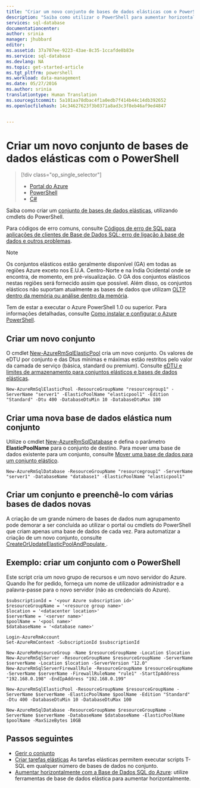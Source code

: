 ```yaml
---
title: "Criar um novo conjunto de bases de dados elásticas com o PowerShell | Microsoft Docs"
description: "Saiba como utilizar o PowerShell para aumentar horizontalmente recursos da Base de Dados SQL do Azure, criando um conjunto de bases de dados elásticas dimensionável para gerir várias bases de dados."
services: sql-database
documentationcenter: 
author: srinia
manager: jhubbard
editor: 
ms.assetid: 37a707ee-9223-43ae-8c35-1ccafde8b83e
ms.service: sql-database
ms.devlang: NA
ms.topic: get-started-article
ms.tgt_pltfrm: powershell
ms.workload: data-management
ms.date: 05/27/2016
ms.author: srinia
translationtype: Human Translation
ms.sourcegitcommit: 5a101aa78dbac4f1a0edb7f414b44c14db392652
ms.openlocfilehash: 14c34627623f3b0371a8ad3c3f8eb46af9ed4847


---
```

# <a name="create-a-new-elastic-database-pool-with-powershell"></a>Criar um novo conjunto de bases de dados elásticas com o PowerShell
> [!div class="op_single_selector"]
> * [Portal do Azure](sql-database-elastic-pool-create-portal.md)
> * [PowerShell](sql-database-elastic-pool-create-powershell.md)
> * [C#](sql-database-elastic-pool-create-csharp.md)
>
>

Saiba como criar um [conjunto de bases de dados elásticas](sql-database-elastic-pool.md), utilizando cmdlets do PowerShell.

Para códigos de erro comuns, consulte [Códigos de erro de SQL para aplicações de clientes de Base de Dados SQL: erro de ligação à base de dados e outros problemas](sql-database-develop-error-messages.md).

> [!NOTE]
> Os conjuntos elásticos estão geralmente disponível (GA) em todas as regiões Azure exceto nos E.U.A. Centro-Norte e na Índia Ocidental onde se encontra, de momento, em pré-visualização.  O GA dos conjuntos elásticos nestas regiões será fornecido assim que possível. Além disso, os conjuntos elásticos não suportam atualmente as bases de dados que utilizam [OLTP dentro da memória ou análise dentro da memória](sql-database-in-memory.md).
>
>

Tem de estar a executar o Azure PowerShell 1.0 ou superior. Para informações detalhadas, consulte [Como instalar e configurar o Azure PowerShell](../powershell-install-configure.md).

## <a name="create-a-new-pool"></a>Criar um novo conjunto
O cmdlet [New-AzureRmSqlElasticPool](https://msdn.microsoft.com/library/azure/mt619378\(v=azure.300\).aspx) cria um novo conjunto. Os valores de eDTU por conjunto e das Dtus mínimas e máximas estão restritos pelo valor da camada de serviço (básica, standard ou premium). Consulte [eDTU e limites de armazenamento para conjuntos elásticos e bases de dados elásticas](sql-database-elastic-pool.md#edtu-and-storage-limits-for-elastic-pools-and-elastic-databases).

    New-AzureRmSqlElasticPool -ResourceGroupName "resourcegroup1" -ServerName "server1" -ElasticPoolName "elasticpool1" -Edition "Standard" -Dtu 400 -DatabaseDtuMin 10 -DatabaseDtuMax 100


## <a name="create-a-new-elastic-database-in-a-pool"></a>Criar uma nova base de dados elástica num conjunto
Utilize o cmdlet [New-AzureRmSqlDatabase](https://msdn.microsoft.com/library/azure/mt619339\(v=azure.300\).aspx) e defina o parâmetro **ElasticPoolName** para o conjunto de destino. Para mover uma base de dados existente para um conjunto, consulte [Mover uma base de dados para um conjunto elástico](sql-database-elastic-pool-manage-powershell.md#move-a-database-into-an-elastic-pool).

    New-AzureRmSqlDatabase -ResourceGroupName "resourcegroup1" -ServerName "server1" -DatabaseName "database1" -ElasticPoolName "elasticpool1"

## <a name="create-a-pool-and-populate-it-with-multiple-new-databases"></a>Criar um conjunto e preenchê-lo com várias bases de dados novas
A criação de um grande número de bases de dados num agrupamento pode demorar a ser concluída ao utilizar o portal ou cmdlets do PowerShell que criam apenas uma base de dados de cada vez. Para automatizar a criação de um novo conjunto, consulte [CreateOrUpdateElasticPoolAndPopulate ](https://gist.github.com/billgib/d80c7687b17355d3c2ec8042323819ae).   

## <a name="example-create-a-pool-using-powershell"></a>Exemplo: criar um conjunto com o PowerShell
Este script cria um novo grupo de recursos e um novo servidor do Azure. Quando lhe for pedido, forneça um nome de utilizador administrador e a palavra-passe para o novo servidor (não as credenciais do Azure).

    $subscriptionId = '<your Azure subscription id>'
    $resourceGroupName = '<resource group name>'
    $location = '<datacenter location>'
    $serverName = '<server name>'
    $poolName = '<pool name>'
    $databaseName = '<database name>'

    Login-AzureRmAccount
    Set-AzureRmContext -SubscriptionId $subscriptionId

    New-AzureRmResourceGroup -Name $resourceGroupName -Location $location
    New-AzureRmSqlServer -ResourceGroupName $resourceGroupName -ServerName $serverName -Location $location -ServerVersion "12.0"
    New-AzureRmSqlServerFirewallRule -ResourceGroupName $resourceGroupName -ServerName $serverName -FirewallRuleName "rule1" -StartIpAddress "192.168.0.198" -EndIpAddress "192.168.0.199"

    New-AzureRmSqlElasticPool -ResourceGroupName $resourceGroupName -ServerName $serverName -ElasticPoolName $poolName -Edition "Standard" -Dtu 400 -DatabaseDtuMin 10 -DatabaseDtuMax 100

    New-AzureRmSqlDatabase -ResourceGroupName $resourceGroupName -ServerName $serverName -DatabaseName $databaseName -ElasticPoolName $poolName -MaxSizeBytes 10GB



## <a name="next-steps"></a>Passos seguintes
* [Gerir o conjunto](sql-database-elastic-pool-manage-powershell.md)
* [Criar tarefas elásticas](sql-database-elastic-jobs-overview.md) As tarefas elásticas permitem executar scripts T-SQL em qualquer número de bases de dados no conjunto.
* [Aumentar horizontalmente com a Base de Dados SQL do Azure](sql-database-elastic-scale-introduction.md): utilize ferramentas de base de dados elástica para aumentar horizontalmente.



<!--HONumber=Nov16_HO2-->


